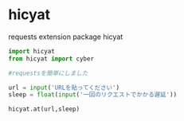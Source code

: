 # hicyat
requests extension package hicyat
```python
import hicyat
from hicyat import cyber

#requestsを簡単にしました

url = input('URLを貼ってください')
sleep = float(input('一回のリクエストでかかる遅延'))

hicyat.at(url,sleep)
```
